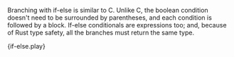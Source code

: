 Branching with if-else is similar to C. Unlike C, the boolean condition doesn't
need to be surrounded by parentheses, and each condition is followed by a
block. If-else conditionals are expressions too; and, because of Rust type
safety, all the branches must return the same type.

{if-else.play}
